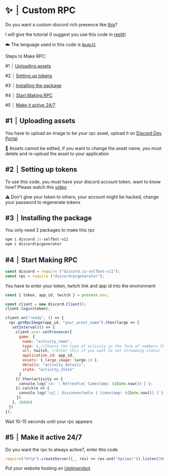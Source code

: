 # ✨ ┊ Custom RPC

Do you want a custom discord rich presence like [this](https://raw.githubusercontent.com/nbylaa/custom-rpc/main/assets/Screenshot_2022_0213_064935.png?token=GHSAT0AAAAAABPVRM4XHAN2I4XARZCXMLR2YQIJQHA)?

I will give the tutorial (I suggest you use this code in [replit](https://replit.com/repls))

☁️ The language used in this code is [`NodeJS`](https://nodejs.org)

Steps to Make RPC:

#1 ┊ [Uploading assets](https://github.com/nbylaa/custom-rpc/blob/main/README.md#1--uploading-assets)

#2 ┊ [Setting up tokens](https://github.com/nbylaa/custom-rpc/blob/main/README.md#2--setting-up-tokens)

#3 ┊ [Installing the package](https://github.com/nbylaa/custom-rpc/blob/main/README.md#3--installing-the-package)

#4 ┊ [Start Making RPC](https://github.com/nbylaa/custom-rpc/blob/main/README.md#4--start-making-rpc)

#5 ┊ [Make it active 24/7](https://github.com/nbylaa/custom-rpc/blob/main/README.md#5--make-it-active-247)

## #1 ┊ Uploading assets
You have to upload an image to be your rpc asset, upload it on [Discord Dev Portal](https://discord.com/developers/applications)

📝 Assets cannot be edited, if you want to change the asset name, you must delete and re-upload the asset to your application

## #2 ┊ Setting up tokens
To use this code, you must have your discord account token, want to know how? Please watch this [video](https://youtu.be/IVZzyjYyUkc)

⚠️ Don't give your token to others, your account might be hacked, change your password to regenerate tokens

## #3 ┊ Installing the package
You only need 2 packages to make this rpc
```js
npm i discord.js-selfbot-v11
npm i discordrpcgenerator
```

## #4 ┊ Start Making RPC
```js
const discord = require ("discord.js-selfbot-v11");
const rpc = require ("discordrpcgenerator");
```
You have to enter your token, twitch link and app id into the environment
```js
const { token, app_id, twitch } = process.env;
```
```js
const client = new discord.Client();
client.login(token);

client.on("ready", () => {
ㅤrpc.getRpcImage(app_id, "your_asset_name").then(large => {
ㅤㅤsetInterval(() => {
ㅤㅤㅤclient.user.setPresence({
ㅤㅤㅤㅤgame: {
ㅤㅤㅤㅤㅤname: "activity_name",
ㅤㅤㅤㅤㅤtype: 1,//Choose the type of activity in the form of numbers (https://discord.com/developers/docs/game-sdk/activities#data-models-activitytype-enum)
ㅤㅤㅤㅤㅤurl: twitch, //Enter this if you want to set streaming status
ㅤㅤㅤㅤㅤapplication_id: app_id,
ㅤㅤㅤㅤㅤassets: { large_image: large.id },
ㅤㅤㅤㅤㅤdetails: "activity_details",
ㅤㅤㅤㅤㅤstate: "activity_state"
ㅤㅤㅤㅤ}
ㅤㅤㅤ}).then(activity => {
ㅤㅤㅤㅤconsole.log(`\n✨ ┊ Refresh\n{ timestamp: ${Date.now()} }`);
ㅤㅤㅤ}).catch(e => {
ㅤㅤㅤㅤconsole.log(`\n🚧 ┊ Disconnected\n { timestamp: ${Date.now()} }`);
     })
ㅤㅤ}, 16000)
ㅤ})
});
```
Wait 10-15 seconds until your rpc appears

## #5 ┊ Make it active 24/7
Do you want the rpc to always active?, enter this code

```js
require("http").createServer((_, res) => res.end("Uptime!")).listen(3000)
```
Put your website hosting on [Uptimerobot](https://uptimerobot.com)

